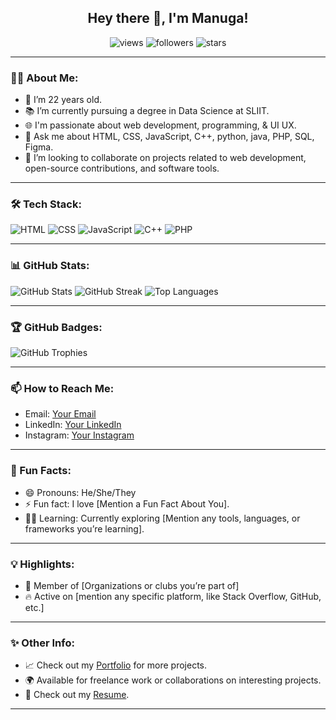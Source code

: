<h2 align="center">Hey there 👋, I'm Manuga!</h2>

<p align="center">
  <img src="https://komarev.com/ghpvc/?username=your-username&color=brightgreen" alt="views">
  <img src="https://img.shields.io/github/followers/your-username?label=Follow" alt="followers">
  <img src="https://img.shields.io/github/stars/your-username?affiliations=OWNER%2CCOLLABORATOR" alt="stars">
</p>

---

### 👨‍💻 About Me:
- 🌱 I’m 22 years old.
- 📚 I’m currently pursuing a degree in Data Science at SLIIT.
- 🌐 I'm passionate about web development, programming, & UI UX.
- 💬 Ask me about HTML, CSS, JavaScript, C++, python, java, PHP, SQL, Figma.
- 🤝 I’m looking to collaborate on projects related to web development, open-source contributions, and software tools.

---

### 🛠️ Tech Stack:
<p>
  <img src="https://img.shields.io/badge/HTML-E34F26?style=for-the-badge&logo=html5&logoColor=white" alt="HTML">
  <img src="https://img.shields.io/badge/CSS-1572B6?style=for-the-badge&logo=css3&logoColor=white" alt="CSS">
  <img src="https://img.shields.io/badge/JavaScript-323330?style=for-the-badge&logo=javascript&logoColor=F7DF1E" alt="JavaScript">
  <img src="https://img.shields.io/badge/C++-00599C?style=for-the-badge&logo=cplusplus&logoColor=white" alt="C++">
  <img src="https://img.shields.io/badge/PHP-777BB4?style=for-the-badge&logo=php&logoColor=white" alt="PHP">
  <!-- Add more badges based on your skills -->
</p>

---

### 📊 GitHub Stats:
<p>
  <img src="https://github-readme-stats.vercel.app/api?username=your-username&show_icons=true&theme=radical" alt="GitHub Stats">
  <img src="https://github-readme-streak-stats.herokuapp.com/?user=your-username&theme=radical" alt="GitHub Streak">
  <img src="https://github-readme-stats.vercel.app/api/top-langs/?username=your-username&layout=compact&theme=radical" alt="Top Languages">
</p>

---

### 🏆 GitHub Badges:
<p>
  <img src="https://github-profile-trophy.vercel.app/?username=your-username&theme=onedark&margin-w=15&margin-h=15" alt="GitHub Trophies">
</p>

---

### 📫 How to Reach Me:
- Email: [Your Email](mailto:your-email@example.com)
- LinkedIn: [Your LinkedIn](https://www.linkedin.com/in/your-username/)
- Instagram: [Your Instagram](https://www.instagram.com/your-username/)

---

### 🌱 Fun Facts:
- 😄 Pronouns: He/She/They
- ⚡ Fun fact: I love [Mention a Fun Fact About You].
- 🧑‍💻 Learning: Currently exploring [Mention any tools, languages, or frameworks you’re learning].

---

### 💡 Highlights:
- 🌟 Member of [Organizations or clubs you’re part of]
- 🔥 Active on [mention any specific platform, like Stack Overflow, GitHub, etc.]

---

### ✨ Other Info:
- 📈 Check out my [Portfolio](https://your-portfolio-link.com) for more projects.
- 🌍 Available for freelance work or collaborations on interesting projects.
- 📄 Check out my [Resume](https://link-to-your-resume.com).

---

<!-- Replace 'your-username' with your actual GitHub username and update links accordingly. -->

